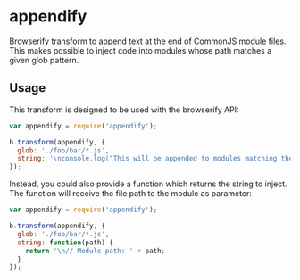 appendify
=========

Browserify transform to append text at the end of CommonJS module files. This
makes possible to inject code into modules whose path matches a given glob
pattern.


Usage
-----

This transform is designed to be used with the browserify API:


```javascript
var appendify = require('appendify');

b.transform(appendify, {
  glob: './foo/bar/*.js',
  string: '\nconsole.log("This will be appended to modules matching the glob");'
});
```

Instead, you could also provide a function which returns the string to inject.
The function will receive the file path to the module as parameter:

```javascript
var appendify = require('appendify');

b.transform(appendify, {
  glob: './foo/bar/*.js',
  string: function(path) {
    return '\n// Module path: ' + path;
  }
});
```